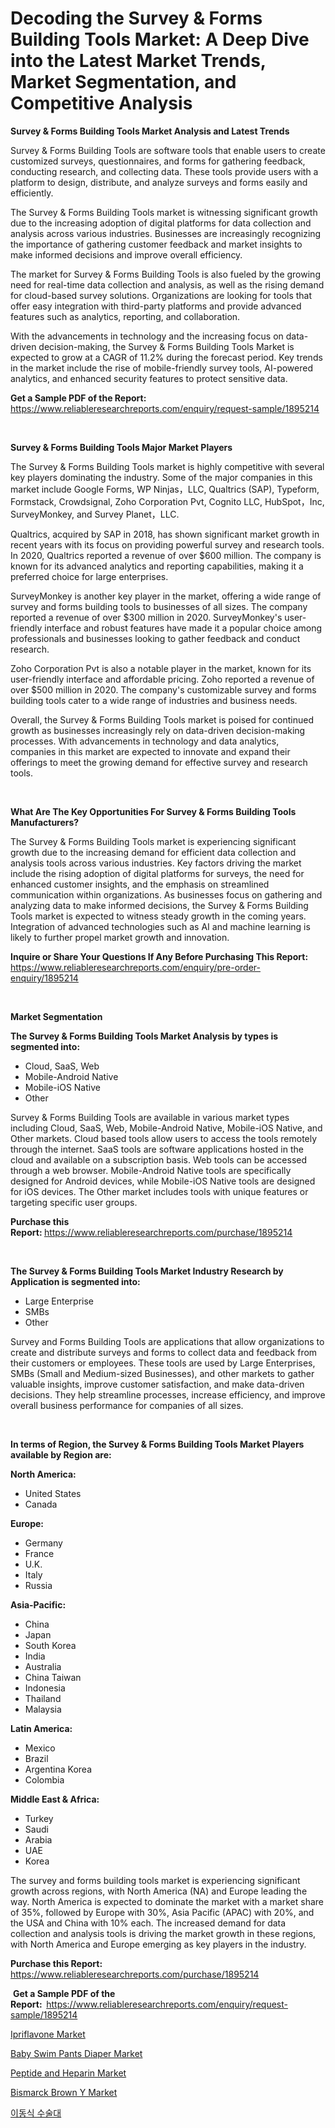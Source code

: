 <p><h1>Decoding the Survey & Forms Building Tools Market: A Deep Dive into the Latest Market Trends, Market Segmentation, and Competitive Analysis</h1></p><p><strong>Survey & Forms Building Tools Market Analysis and Latest Trends</strong></p>
<p><p>Survey & Forms Building Tools are software tools that enable users to create customized surveys, questionnaires, and forms for gathering feedback, conducting research, and collecting data. These tools provide users with a platform to design, distribute, and analyze surveys and forms easily and efficiently.</p><p>The Survey & Forms Building Tools market is witnessing significant growth due to the increasing adoption of digital platforms for data collection and analysis across various industries. Businesses are increasingly recognizing the importance of gathering customer feedback and market insights to make informed decisions and improve overall efficiency.</p><p>The market for Survey & Forms Building Tools is also fueled by the growing need for real-time data collection and analysis, as well as the rising demand for cloud-based survey solutions. Organizations are looking for tools that offer easy integration with third-party platforms and provide advanced features such as analytics, reporting, and collaboration.</p><p>With the advancements in technology and the increasing focus on data-driven decision-making, the Survey & Forms Building Tools Market is expected to grow at a CAGR of 11.2% during the forecast period. Key trends in the market include the rise of mobile-friendly survey tools, AI-powered analytics, and enhanced security features to protect sensitive data.</p></p>
<p><strong>Get a Sample PDF of the Report:&nbsp;</strong> <a href="https://www.reliableresearchreports.com/enquiry/request-sample/1895214">https://www.reliableresearchreports.com/enquiry/request-sample/1895214</a></p>
<p>&nbsp;</p>
<p><strong>Survey & Forms Building Tools Major Market Players</strong></p>
<p><p>The Survey & Forms Building Tools market is highly competitive with several key players dominating the industry. Some of the major companies in this market include Google Forms, WP Ninjas，LLC, Qualtrics (SAP), Typeform, Formstack, Crowdsignal, Zoho Corporation Pvt, Cognito LLC, HubSpot，Inc, SurveyMonkey, and Survey Planet，LLC.</p><p>Qualtrics, acquired by SAP in 2018, has shown significant market growth in recent years with its focus on providing powerful survey and research tools. In 2020, Qualtrics reported a revenue of over $600 million. The company is known for its advanced analytics and reporting capabilities, making it a preferred choice for large enterprises.</p><p>SurveyMonkey is another key player in the market, offering a wide range of survey and forms building tools to businesses of all sizes. The company reported a revenue of over $300 million in 2020. SurveyMonkey's user-friendly interface and robust features have made it a popular choice among professionals and businesses looking to gather feedback and conduct research.</p><p>Zoho Corporation Pvt is also a notable player in the market, known for its user-friendly interface and affordable pricing. Zoho reported a revenue of over $500 million in 2020. The company's customizable survey and forms building tools cater to a wide range of industries and business needs.</p><p>Overall, the Survey & Forms Building Tools market is poised for continued growth as businesses increasingly rely on data-driven decision-making processes. With advancements in technology and data analytics, companies in this market are expected to innovate and expand their offerings to meet the growing demand for effective survey and research tools.</p></p>
<p>&nbsp;</p>
<p><strong>What Are The Key Opportunities For Survey & Forms Building Tools Manufacturers?</strong></p>
<p><p>The Survey & Forms Building Tools market is experiencing significant growth due to the increasing demand for efficient data collection and analysis tools across various industries. Key factors driving the market include the rising adoption of digital platforms for surveys, the need for enhanced customer insights, and the emphasis on streamlined communication within organizations. As businesses focus on gathering and analyzing data to make informed decisions, the Survey & Forms Building Tools market is expected to witness steady growth in the coming years. Integration of advanced technologies such as AI and machine learning is likely to further propel market growth and innovation.</p></p>
<p><strong>Inquire or Share Your Questions If Any Before Purchasing This Report:</strong> <a href="https://www.reliableresearchreports.com/enquiry/pre-order-enquiry/1895214">https://www.reliableresearchreports.com/enquiry/pre-order-enquiry/1895214</a></p>
<p>&nbsp;</p>
<p><strong>Market Segmentation</strong></p>
<p><strong>The Survey & Forms Building Tools Market Analysis by types is segmented into:</strong></p>
<p><ul><li>Cloud, SaaS, Web</li><li>Mobile-Android Native</li><li>Mobile-iOS Native</li><li>Other</li></ul></p>
<p><p>Survey & Forms Building Tools are available in various market types including Cloud, SaaS, Web, Mobile-Android Native, Mobile-iOS Native, and Other markets. Cloud based tools allow users to access the tools remotely through the internet. SaaS tools are software applications hosted in the cloud and available on a subscription basis. Web tools can be accessed through a web browser. Mobile-Android Native tools are specifically designed for Android devices, while Mobile-iOS Native tools are designed for iOS devices. The Other market includes tools with unique features or targeting specific user groups.</p></p>
<p><strong>Purchase this Report:&nbsp;</strong><a href="https://www.reliableresearchreports.com/purchase/1895214">https://www.reliableresearchreports.com/purchase/1895214</a></p>
<p>&nbsp;</p>
<p><strong>The Survey & Forms Building Tools Market Industry Research by Application is segmented into:</strong></p>
<p><ul><li>Large Enterprise</li><li>SMBs</li><li>Other</li></ul></p>
<p><p>Survey and Forms Building Tools are applications that allow organizations to create and distribute surveys and forms to collect data and feedback from their customers or employees. These tools are used by Large Enterprises, SMBs (Small and Medium-sized Businesses), and other markets to gather valuable insights, improve customer satisfaction, and make data-driven decisions. They help streamline processes, increase efficiency, and improve overall business performance for companies of all sizes.</p></p>
<p>&nbsp;</p>
<p><strong>In terms of Region, the Survey & Forms Building Tools Market Players available by Region are:</strong></p>
<p>
    <p> <strong> North America: </strong>
        <ul>
            <li>United States</li>
            <li>Canada</li>
        </ul>
        </p> 
    <p> <strong> Europe: </strong>
        <ul>
            <li>Germany</li>
            <li>France</li>
            <li>U.K.</li>
            <li>Italy</li>
            <li>Russia</li>
        </ul>
        </p> 
    <p> <strong> Asia-Pacific: </strong>
        <ul>
            <li>China</li>
            <li>Japan</li>
            <li>South Korea</li>
            <li>India</li>
            <li>Australia</li>
            <li>China Taiwan</li>
            <li>Indonesia</li>
            <li>Thailand</li>
            <li>Malaysia</li>
        </ul>
        </p> 
    <p> <strong> Latin America: </strong>
        <ul>
            <li>Mexico</li>
            <li>Brazil</li>
            <li>Argentina Korea</li>
            <li>Colombia</li>
        </ul>
        </p> 
    <p> <strong> Middle East & Africa: </strong>
        <ul>
            <li>Turkey</li>
            <li>Saudi</li>
            <li>Arabia</li>
            <li>UAE</li>
            <li>Korea</li>
        </ul>
    </p>
    </p>
<p><p>The survey and forms building tools market is experiencing significant growth across regions, with North America (NA) and Europe leading the way. North America is expected to dominate the market with a market share of 35%, followed by Europe with 30%, Asia Pacific (APAC) with 20%, and the USA and China with 10% each. The increased demand for data collection and analysis tools is driving the market growth in these regions, with North America and Europe emerging as key players in the industry.</p></p>
<p><strong>Purchase this Report: </strong><a href="https://www.reliableresearchreports.com/purchase/1895214">https://www.reliableresearchreports.com/purchase/1895214</a></p>
<p>&nbsp;<strong>Get a Sample PDF of the Report:&nbsp;&nbsp;</strong><a href="https://www.reliableresearchreports.com/enquiry/request-sample/1895214">https://www.reliableresearchreports.com/enquiry/request-sample/1895214</a></p>
<p><strong></strong></p>
<p><p><a href="https://view.publitas.com/reportprime-1/global-ipriflavone-market-by-types-applications-and-major-players-with-regional-growth-rate-analysis-and-development-situation-from-2024-to-2031/">Ipriflavone Market</a></p><p><a href="https://butternut-bug-553.notion.site/Baby-Swim-Pants-Diaper-Market-Research-Report-Reveals-The-Latest-Trends-And-Opportunities-of-this-Ma-d8e000249fa946eca2ad9f224bba9159">Baby Swim Pants Diaper Market</a></p><p><a href="https://picayune-night-cbd.notion.site/Peptide-and-Heparin-Market-Challenges-Opportunities-and-Growth-Drivers-and-Major-Market-Players-f-43ec17a33a5b45edbb866cd8adfcec13">Peptide and Heparin Market</a></p><p><a href="https://view.publitas.com/reportprime-1/bismarck-brown-y-market-provides-detailed-segmentation-of-this-market-based-on-type-application-and-region-and-forecast-for-the-period-from-2024-2031/">Bismarck Brown Y Market</a></p><p><a href="https://medium.com/@pwbbmsbwwv85/%EB%AA%A8%EB%B0%94%EC%9D%BC-%EC%9A%B4%EC%98%81-%ED%85%8C%EC%9D%B4%EB%B8%94-%EC%8B%9C%EC%9E%A5-%EB%B3%B4%EA%B3%A0%EC%84%9C%EB%8A%94-%EC%9D%B4-%EC%8B%9C%EC%9E%A5%EC%9D%98-%EC%B5%9C%EC%8B%A0-%ED%8A%B8%EB%A0%8C%EB%93%9C%EC%99%80-%EC%84%B1%EC%9E%A5-%EA%B8%B0%ED%9A%8C%EB%A5%BC-%EB%93%9C%EB%9F%AC%EB%83%85%EB%8B%88%EB%8B%A4-b7f1941269d2">이동식 수술대</a></p></p>